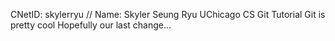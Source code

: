 CNetID: skylerryu // Name: Skyler Seung Ryu
UChicago CS Git Tutorial
Git is pretty cool
Hopefully our last change...